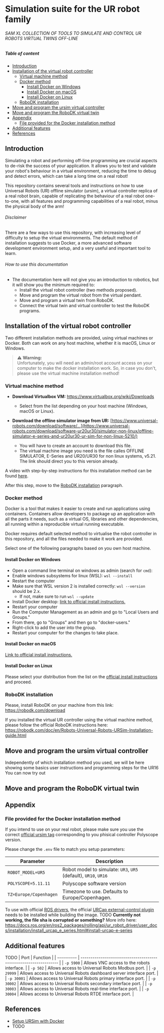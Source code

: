 <!-- omit from toc -->
# Simulation suite for the UR robot family

<!-- omit from toc -->
###### SAM XL COLLECTION OF TOOLS TO SIMULATE AND CONTROL UR ROBOTS VIRTUAL TWINS OFF-LINE

<!-- omit from toc -->
##### Table of content

- [Introduction](#introduction)
- [Installation of the virtual robot controller](#installation-of-the-virtual-robot-controller)
  - [Virtual machine method](#virtual-machine-method)
  - [Docker method](#docker-method)
    - [Install Docker on Windows](#install-docker-on-windows)
    - [Install Docker on macOS](#install-docker-on-macos)
    - [Install Docker on Linux](#install-docker-on-linux)
  - [RoboDK installation](#robodk-installation)
- [Move and program the ursim virtual controller](#move-and-program-the-ursim-virtual-controller)
- [Move and program the RoboDK virtual twin](#move-and-program-the-robodk-virtual-twin)
- [Appendix](#appendix)
  - [File provided for the Docker installation method](#file-provided-for-the-docker-installation-method)
- [Additional features](#additional-features)
- [References](#references)


## Introduction

Simulating a robot and performing off-line programming are crucial aspects to de-risk the success of your application. It allows you to test and validate your robot's behaviour in a virtual environment, reducing the time to debug and detect errors, which can take a long time on a real robot!

This repository contains several tools and instructions on how to use Universal Robots (UR) offline simulator (ursim), a virtual controller replica of a real robot brain, capable of replicating the behaviour of a real robot one-to-one, with all features and programming capabilities of a real robot, minus the physical body of the arm!

<!-- omit from toc -->
###### Disclaimer

There are a few ways to use this repository, with increasing level of difficulty to setup the virtual environments.
The default method of installation suggests to use Docker, a more advanced software development environment setup, and a very useful and important tool to learn.

<!-- omit from toc -->
###### How to use this documentation

- The documentation here will not give you an introduction to robotics, but it will show you the minimum required to:
  - Install the virtual robot controller (two methods proposed).
  - Move and program the virtual robot from the virtual pendant.
  - Move and program a virtual twin from RoboDK.
  - Connect the virtual twin and virtual controller to test the RoboDK programs.

## Installation of the virtual robot controller

Two different installation methods are provided, using virtual machines or Docker. Both can work on any host machine, whether it is macOS, Linux or Windows.

> ⚠️ **Warning:** <br> Unfortunately, you will need an admin/root account access on your computer to make the docker installation work. So, in case you don't, please use the virtual machine installation method!

### Virtual machine method

- **Download Virtualbox VM:**
https://www.virtualbox.org/wiki/Downloads
  
  - Select from the list depending on your host machine (Windows, macOS or Linux). 

- **Download the offline simulator image from UR:**
[https://www.universal-robots.com/download/software/...](https://www.universal-robots.com/download/software-ur20ur30/simulator-non-linux/offline-simulator-e-series-and-ur20ur30-ur-sim-for-non-linux-5210/)

  - You will have to create an account to download this file.
  - The virtual machine image you need is the file calles OFFLINE SIMULATOR, E-Series and UR20/UR30 for non linux systems, v5.21. The link should direct you to this version already.

A video with step-by-step instructions for this installation method can be found [here](https://www.youtube.com/watch?v=oJGPTRlTMPM).

After this step, move to the [RoboDK installation](#robodk-installation) paragraph.


### Docker method

Docker is a tool that makes it easier to create and run applications using containers. Containers allow developers to package up an application with all the parts it needs, such as a virtual OS, libraries and other dependencies, all running within a reproducible virtual running executable.

Docker requires default selected method to virtualise the robot controller in this repository, and all the files needed to make it work are provided.

Select one of the following paragraphs based on you own host machine.

#### Install Docker on Windows

- Open a command line terminal on windows as  admin (search for `cmd`):
- Enable windows subsystems for linux (WSL):
`wsl --install`
- Restart the computer
- Make sure that WSL version 2 is installed correctly:
`wsl --version` should be 2.x.
  - If not, make sure to run `wsl --update`
- Install Docker desktop: [link to official install instructions.](https://docs.docker.com/desktop/setup/install/windows-install/)
- Restart your computer
- Run the Computer Management as an admin and go to "Local Users and Groups."
- From there, go to "Groups" and then go to "docker-users."
- Right-click to add the user into the group.
- Restart your computer for the changes to take place.

#### Install Docker on macOS

[Link to official install instructions.](https://docs.docker.com/desktop/setup/install/mac-install/)

#### Install Docker on Linux

Please select your distribution from the list on the [official install instructions](https://docs.docker.com/engine/install/) and proceed.

### RoboDK installation

Please, install RoboDK on your machine from this link:
https://robodk.com/download

If you installed the virtual UR controller using the virtual machine method, please follow the official RoboDK instructions here:
https://robodk.com/doc/en/Robots-Universal-Robots-URSim-Installation-guide.html

## Move and program the ursim virtual controller

Independently of which installation method you used, we will be here showing some basics user instructions and programming steps for the UR16
You can now try out 

## Move and program the RoboDK virtual twin


## Appendix

### File provided for the Docker installation method

If you intend to use on your real robot, please make sure you use the correct [official ursim tag](https://hub.docker.com/r/universalrobots/ursim_e-series/tags) corresponding to you phisical controller Polyscope version. 

Please change the `.env` file to match you setup parameters:

| Parameter              | Description                                                     |
| ---------------------- | --------------------------------------------------------------- |
| `ROBOT_MODEL=UR5`      | Robot model to simulate: `UR3`, `UR5` (default), `UR10`, `UR16` |
| `POLYSCOPE=5.11.11`    | Polyscope software version                                      |
| `TZ=Europe/Copenhagen` | Timezone to use. Defaults to Europe/Copenhagen.                 |

To use with official [ROS drivers](https://github.com/UniversalRobots/Universal_Robots_ROS2_Driver), the official [URCap external-control plugin](https://github.com/UniversalRobots/Universal_Robots_ExternalControl_URCap) needs to be installed while building the image.
TODO
**Currently not working, the file sha is corrupted or something?**
More info here: https://docs.ros.org/en/ros2_packages/rolling/api/ur_robot_driver/user_docs/installation/install_urcap_e_series.html#install-urcap-e-series


## Additional features

TODO
| Port       | Function                                                           |
| ---------- | ------------------------------------------------------------------ |
| `-p 5900`  | Allows VNC access to the robots interface.                         |
| `-p 502`   | Allows access to Universal Robots Modbus port.                     |
| `-p 29999` | Allows access to Universal Robots dashboard server interface port. |
| `-p 30001` | Allows access to Universal Robots primary interface port.          |
| `-p 30002` | Allows access to Universal Robots secondary interface port.        |
| `-p 30003` | Allows access to Universal Robots real-time interface port.        |
| `-p 30004` | Allows access to Universal Robots RTDE interface port.             |

## References

- [Setup URSim with Docker](https://docs.ros.org/en/rolling/p/ur_client_library/doc/setup/ursim_docker.html)
- TODO